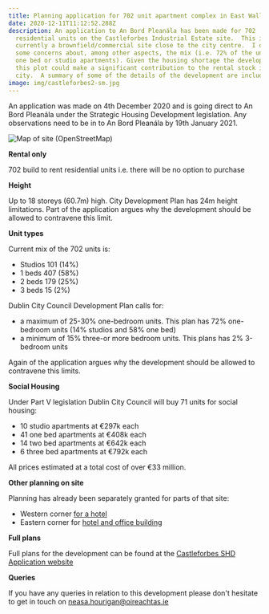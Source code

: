```yaml
---
title: Planning application for 702 unit apartment complex in East Wall
date: 2020-12-11T11:12:52.288Z
description: An application to An Bord Pleanála has been made for 702
  residential units on the Castleforbes Industrial Estate site.  This is
  currently a brownfield/commercial site close to the city centre.  I do have
  some concerns about, among other aspects, the mix (i.e. 72% of the units are
  one bed or studio apartments). Given the housing shortage the development of
  this plot could make a significant contribution to the rental stock in the
  city.  A summary of some of the details of the development are included below.
image: img/castleforbes2-sm.jpg
---
```

An application was made on 4th December 2020 and is going direct to An Bord Pleanála under the Strategic Housing Development legislation. Any observations need to be in to An Bord Pleanála by 19th January 2021.

![Map of site (OpenStreetMap)](img/castleforbes-shd.png "Map of Site (OpenStreetMap)")

**Rental only**

702 build to rent residential units i.e. there will be no option to purchase 

**Height**

Up to 18 storeys (60.7m) high. City Development Plan has 24m height limitations. Part of the application argues why the development should be allowed to contravene this limit.

**Unit types**

Current mix of the 702 units is: 

* Studios 101 (14%)
* 1 beds 407 (58%)
* 2 beds 179 (25%)
* 3 beds 15 (2%)

Dublin  City  Council  Development  Plan calls for:

* a maximum of 25-30% one-bedroom units. This plan has 72% one-bedroom units (14% studios and 58% one bed)
* a minimum of 15% three-or more bedroom units.  This plans has 2% 3-bedroom units

Again of the application argues why the development should be allowed to contravene this limits.

**Social Housing**

Under Part V legislation Dublin City Council will buy 71 units for social housing:

* 10 studio apartments at €297k each
* 41 one bed apartments at €408k each
* 14 two bed apartments at €642k each
* 6 three bed apartments at €792k each

All prices estimated at a total cost of over €33 million.

**Other planning on site**

Planning has already been separately granted for parts of that site:

* Western corner [for a hotel](<* https://webapps.dublincity.ie/swiftlg/apas/run/WPHAPPDETAIL.DisplayUrl?theApnID=2143/20>) 
* Eastern corner for [hotel and office building](<* https://webapps.dublincity.ie/swiftlg/apas/run/WPHAPPDETAIL.DisplayUrl?theApnID=3197/20>)

**Full plans** 

Full plans for the development can be found at the [Castleforbes SHD Application website](https://castleforbesshd.ie/) 

**Queries** 

If you have any queries in relation to this development please don't hesitate to get in touch on [neasa.hourigan@oireachtas.ie](< mailto:neasa.hourigan@oireachtas.ie?subject=Castleforbes%20Strategic%20Housing%20Development&body=Dear%20Neasa%2C%0D%0A%0D%0A>)